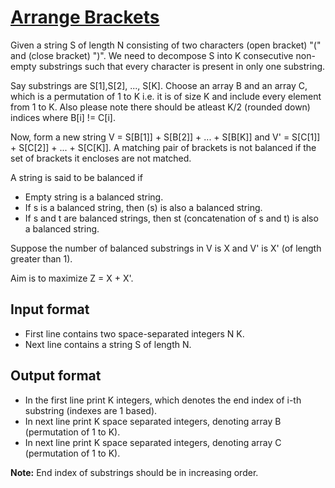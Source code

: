 # [Arrange Brackets][link]

Given a string S of length N consisting of two characters (open bracket) "(" and (close bracket) ")". We need to decompose S into K consecutive non-empty substrings such that every character is present in only one substring.

Say substrings are S[1],S[2], ..., S[K]. Choose an array B and an array C, which is a permutation of 1 to K i.e. it is of size K and include every element from 1 to K. Also please note there should be atleast K/2 (rounded down) indices where B[i] != C[i].

Now, form a new string V = S[B[1]] + S[B[2]] + ... + S[B[K]] and V' = S[C[1]] + S[C[2]] + ... + S[C[K]]. A matching pair of brackets is not balanced if the set of brackets it encloses are not matched.

A string is said to be balanced if

- Empty string is a balanced string.
- If s is a balanced string, then (s) is also a balanced string.
- If s and t are balanced strings, then st (concatenation of s and t) is also a balanced string.

Suppose the number of balanced substrings in V is X and V' is X' (of length greater than 1).

Aim is to maximize Z = X + X'.

## Input format

- First line contains two space-separated integers N K.
- Next line contains a string S of length N.

## Output format

- In the first line print K integers, which denotes the end index of i-th substring (indexes are 1 based).
- In next line print K space separated integers, denoting array B (permutation of 1 to K).
- In next line print K space separated integers, denoting array C (permutation of 1 to K).

**Note:** End index of substrings should be in increasing order.

[link]: https://www.hackerearth.com/practice/algorithms/string-algorithm/string-searching/practice-problems/approximate/balance-brackets-again-6bd70495/
